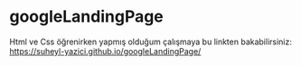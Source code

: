 # googleLandingPage
Html ve Css öğrenirken yapmış olduğum çalışmaya bu linkten bakabilirsiniz: https://suheyl-yazici.github.io/googleLandingPage/
